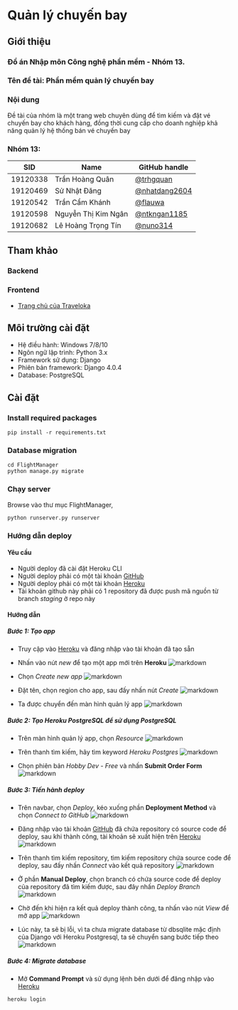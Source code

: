 # Quản lý chuyến bay

## Giới thiệu
### Đồ án Nhập môn Công nghệ phần mềm - Nhóm 13.
### Tên đề tài: Phần mềm quản lý chuyến bay
### Nội dung
Đề tài của nhóm là một trang web chuyên dùng để tìm kiếm và đặt vé chuyến bay cho khách hàng, đồng thời cung cấp cho doanh nghiệp khả năng quản lý hệ thống bán vé chuyến bay

### Nhóm 13:
|SID|Name|GitHub handle|
|---|----|-------------|
|19120338|Trần Hoàng Quân|[@trhgquan](https://github.com/trhgquan)|
|19120469|Sử Nhật Đăng|[@nhatdang2604](https://github.com/nhatdang2604)|
|19120542|Trần Cẩm Khánh|[@flauwa](https://github.com/flauwa)|
|19120598|Nguyễn Thị Kim Ngân|[@ntkngan1185](https://github.com/ntkngan1185)|
|19120682|Lê Hoàng Trọng Tín|[@nuno314](https://github.com/nuno314)|

## Tham khảo
### Backend
### Frontend
- [Trang chủ của Traveloka](https://www.traveloka.com)

## Môi trường cài đặt
- Hệ điều hành: Windows 7/8/10
- Ngôn ngữ lập trình: Python 3.x
- Framework sử dụng: Django
- Phiên bản framework: Django 4.0.4
- Database: PostgreSQL

## Cài đặt
### Install required packages
```
pip install -r requirements.txt
```

### Database migration
```
cd FlightManager
python manage.py migrate
```

### Chạy server
Browse vào thư mục FlightManager,
```
python runserver.py runserver
```

### Hướng dẫn deploy
#### Yêu cầu
- Người deploy đã cài đặt Heroku CLI
- Người deploy phải có một tài khoản [GitHub](https://www.github.com)
- Người deploy phải có một tài khoản [Heroku](https://www.heroku.com/)
- Tài khoản github này phải có 1 repository đã được push mã nguồn từ branch _staging_ ở repo này

#### Hướng dẫn
##### Bước 1: Tạo app
- Truy cập vào [Heroku](https://www.heroku.com/) và đăng nhập vào tài khoản đã tạo sẵn
- Nhấn vào nút _new_ để tạo một app mới trên __Heroku__
![markdown](deploy_tutorial/step_1.png)

- Chọn _Create new app_
![markdown](deploy_tutorial/step_2.png)

- Đặt tên, chọn region cho app, sau đấy nhấn nút _Create_
![markdown](deploy_tutorial/step_3.png)

- Ta được chuyển đến màn hình quản lý app
![markdown](deploy_tutorial/step_4.png)

##### Bước 2: Tạo Heroku PostgreSQL để sử dụng PostgreSQL
- Trên màn hình quản lý app, chọn _Resource_
![markdown](deploy_tutorial/step_5.png)

- Trên thanh tìm kiếm, hãy tìm keyword _Heroku Postgres_
![markdown](deploy_tutorial/step_6.png)

- Chọn phiên bản _Hobby Dev - Free_ và nhấn __Submit Order Form__
![markdown](deploy_tutorial/step_7.png)

##### Bước 3: Tiến hành deploy

- Trên navbar, chọn _Deploy_, kéo xuống phần __Deployment Method__ và chọn _Connect to GitHub_
![markdown](deploy_tutorial/step_8.png)

- Đăng nhập vào tài khoản [GitHub](https://www.github.com) đã chứa repository có source code để deploy, sau khi thành công, tài khoản sẽ xuất hiện trên [Heroku](https://www.heroku.com/)
![markdown](deploy_tutorial/step_9.png)

- Trên thanh tìm kiếm repository, tìm kiếm repository chứa source code để deploy, sau đấy nhấn _Connect_ vào kết quả repository
![markdown](deploy_tutorial/step_10.png)

- Ở phần __Manual Deploy__, chọn branch có chứa source code để deploy của repository đã tìm kiếm được, sau đây nhấn _Deploy Branch_
![markdown](deploy_tutorial/step_11.png)

- Chờ đến khi hiện ra kết quả deploy thành công, ta nhấn vào nút _View_ để mở app
![markdown](deploy_tutorial/step_12.png)

- Lúc này, ta sẽ bị lỗi, vì ta chưa migrate database từ dbsqlite mặc định của Django với Heroku Postgresql, ta sẽ chuyển sang bước tiếp theo
![markdown](deploy_tutorial/step_13.png)

##### Bước 4: Migrate database

- Mở __Command Prompt__ và sử dụng lệnh bên dưới để đăng nhập vào [Heroku](https://www.heroku.com/)
```
heroku login
```